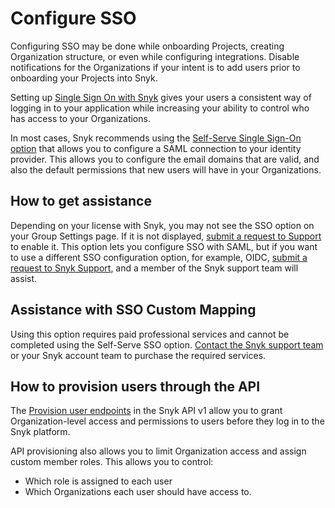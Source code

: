# Configure SSO

Configuring SSO may be done while onboarding Projects, creating Organization structure, or even while configuring integrations. Disable notifications for the Organizations if your intent is to add users prior to onboarding your Projects into Snyk.&#x20;

Setting up [Single Sign On with Snyk](../../../enterprise-configuration/single-sign-on-sso-for-authentication-to-snyk/) gives your users a consistent way of logging in to your application while increasing your ability to control who has access to your Organizations.

In most cases, Snyk recommends using the [Self-Serve Single Sign-On option](../../../enterprise-configuration/single-sign-on-sso-for-authentication-to-snyk/configure-self-serve-single-sign-on-sso/) that allows you to configure a SAML connection to your identity provider. This allows you to configure the email domains that are valid, and also the default permissions that new users will have in your Organizations.

## How to get assistance

Depending on your license with Snyk, you may not see the SSO option on your Group Settings page. If it is not displayed, [submit a request to Support](https://support.snyk.io/hc/en-us) to enable it. This option lets you configure SSO with SAML, but if you want to use a different SSO configuration option, for example, OIDC,  [submit a request to Snyk Support](https://support.snyk.io/hc/en-us), and a member of the Snyk support team will assist.

## Assistance with SSO Custom Mapping

Using this option requires paid professional services and cannot be completed using the Self-Serve SSO option. [Contact the Snyk support team](https://support.snyk.io/hc/en-us) or your Snyk account team to purchase the required services.

## How to provision users through the API

The [Provision user endpoints](https://docs.snyk.io/snyk-admin/manage-users-in-organizations-and-groups/provision-users-to-orgs-using-the-snyk-api-v1) in the Snyk API v1 allow you to grant Organization-level access and permissions to users before they log in to the Snyk platform.&#x20;

API provisioning also allows you to limit Organization access and assign custom member roles. This allows you to control:

* Which role is assigned to each user
* Which Organizations each user should have access to.&#x20;
